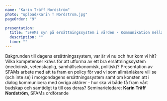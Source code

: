 ```yaml
---
name: "Karin Träff Nordström"
photo: "upload/Karin T Nordstrom.jpg"
pageOrder: "9"

presentation:
  title: "SFAMs syn på ersättningssystem i vården - Kommunikation mellan olika kompetenser"
  description: ""
  time: ""
---
```

Bakgrunden till dagens ersättningssystem, var är vi nu och hur kom vi hit? Vilka kompetenser krävs för att utforma av ett bra ersättningssystem (medicinsk, vetenskaplig, samhällsekonomisk, politisk)? Presentation av SFAMs arbete med att ta fram en policy för vad vi som allmänläkare vill se (och inte se) i morgondagens ersättningssystem samt om konsten att i dialog kommunicera med övriga aktörer - hur ska vi både få fram vårt budskap och samtidigt ta till oss deras? 
Seminarieledare: **Karin Träff Nordström**, SFAMs ordförande



